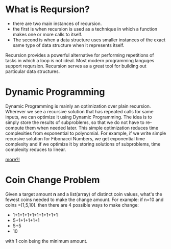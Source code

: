 

# What is Reqursion?

* there are two main instances of recursion.
* the first is when recursion is used as a technique in which a function makes one or more calls to itself.
* The second is when a data structure uses smaller instances of the exact same type of data structure when it represents itself.

Recursion provides a powerful alternative for performing repetitions of tasks in which a loop is not ideal.
Most modern programming languges support reqursion.
Recursion serves as a great tool for building out particular data structures.



# Dynamic Programming

Dynamic Programming is mainly an optimization over plain recursion. Wherever we see a recursive solution that has repeated calls for same inputs, we can optimize it using Dynamic Programming. The idea is to simply store the results of subproblems, so that we do not have to re-compute them when needed later. This simple optimization reduces time complexities from exponential to polynomial. For example, if we write simple recursive solution for Fibonacci Numbers, we get exponential time complexity and if we optimize it by storing solutions of subproblems, time complexity reduces to linear.

[more?!](https://www.geeksforgeeks.org/dynamic-programming/)










# Coin Change Problem


Given a target amount **n** and a list(array) of distinct coin values, what's the fewest coins needed to make the change amount.
For example:
if n=10 and coins =[1,5,10]. then there are 4 possible ways to make change:
* 1+1+1+1+1+1+1+1+1+1
* 5+1+1+1+1+1
* 5+5
* 10

with 1 coin being the minimum amount.